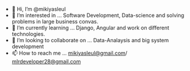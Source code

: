 - 👋 Hi, I’m @mikiyasleul
- 👀 I’m interested in ... Software Development, Data-science and solving problems in large business convas.
- 🌱 I’m currently learning ... Django, Angular and work on different technologies.
- 💞️ I’m looking to collaborate on ... Data-Analaysis and big system development
- 📫 How to reach me ... mikiyasleul@gmail.com/ mlrdeveloper28@gmail.com

<!---
mikiyasleul/mikiyasleul is a ✨ special ✨ repository because its `README.md` (this file) appears on your GitHub profile.
You can click the Preview link to take a look at your changes.
--->

